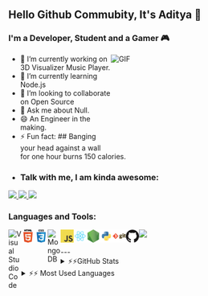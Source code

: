 ## Hello Github Commubity, It's Aditya 👋
### I'm a Developer, Student and  a Gamer 🎮
 <img align="right" alt="GIF" src="https://media.giphy.com/media/MdA16VIoXKKxNE8Stk/giphy.gif" width="300" height="180" />

<!--### ✍ You can find my projects here [portfolio]-->
- 🔭 I’m currently working on 3D Visualizer Music Player.
- 🌱 I’m currently learning Node.js
- 👯 I’m looking to collaborate on Open Source
- 💬 Ask me about Null.
- 😄 An Engineer in the making.
- ⚡ Fun fact: ## Banging your head against a wall for one hour burns 150 calories.
- ### Talk with me, I am kinda awesome:
<a href="https://www.linkedin.com/in/aditya-sharma-9380411b0/"> <img src="https://img.icons8.com/cute-clipart/26/000000/linkedin.png"/>
</a>
<a href="https://www.instagram.com/aditya__sharma__111/"><img src="https://img.icons8.com/cute-clipart/26/000000/instagram-new.png"/> </a>
<a href="mailto:adihgr18@gmail.com"><img src="https://img.icons8.com/cute-clipart/26/000000/gmail.png"/></a>
<br />
### Languages and Tools:
<img align="left" alt="Visual Studio Code" width="26px" src="https://img.icons8.com/fluent/48/000000/visual-studio-code-2019.png" />
<img align="left" alt="HTML5" width="26px" src="https://raw.githubusercontent.com/github/explore/80688e429a7d4ef2fca1e82350fe8e3517d3494d/topics/html/html.png" />
<img align="left" alt="CSS3" width="26px" src="https://raw.githubusercontent.com/github/explore/80688e429a7d4ef2fca1e82350fe8e3517d3494d/topics/css/css.png" />
<img align="left"  alt="MongoDB" width="26px" src="https://img.icons8.com/color/48/000000/mongodb.png"/>
<img align="left" alt="JavaScript" width="26px" src="https://raw.githubusercontent.com/github/explore/80688e429a7d4ef2fca1e82350fe8e3517d3494d/topics/javascript/javascript.png" />
<img src="https://img.icons8.com/color/26/000000/c-plus-plus-logo.png"/>
<img align="left" alt="React" width="26px" src="https://raw.githubusercontent.com/github/explore/80688e429a7d4ef2fca1e82350fe8e3517d3494d/topics/react/react.png" />
<img align="left" alt="Node.js" width="26px" src="https://raw.githubusercontent.com/github/explore/80688e429a7d4ef2fca1e82350fe8e3517d3494d/topics/nodejs/nodejs.png" />
<img align="left" alt="python" width="26px" src="https://raw.githubusercontent.com/github/explore/80688e429a7d4ef2fca1e82350fe8e3517d3494d/topics/python/python.png" />



<img align="left" alt="Git" width="26px" src="https://raw.githubusercontent.com/github/explore/80688e429a7d4ef2fca1e82350fe8e3517d3494d/topics/git/git.png" />
<img align="left" alt="GitHub" width="26px" src="https://raw.githubusercontent.com/github/explore/78df643247d429f6cc873026c0622819ad797942/topics/github/github.png" />

<br />
<br />
---

<details>
  <summary>⚡⚡GitHub Stats</summary>

  <img align="left" alt="Aditya's GitHub Stats" src="https://github-readme-stats.vercel.app/api?username=Aditya-011&show_icons=true&hide_border=true" />

</details>

<details>
  <summary>⚡⚡ Most Used Languages</summary>

<img align="left" alt="Anna's GitHub Top Languages" src="https://github-readme-stats.vercel.app/api/top-langs/?username=Aditya-011" />

</details>


